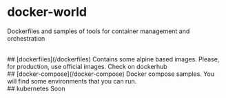 # docker-world
Dockerfiles and samples of tools for container management and orchestration

<br>
## [dockerfiles](/dockerfiles)
Contains some alpine based images. Please, for production, use official images. 
Check on dockerhub

<br>
## [docker-compose](/docker-compose)
Docker compose samples. You will find some environments that you can run.

<br>
## kubernetes
Soon
